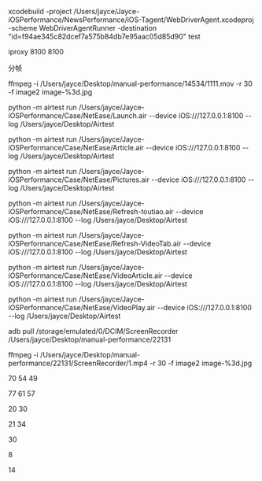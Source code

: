 xcodebuild -project /Users/jayce/Jayce-iOSPerformance/NewsPerformance/iOS-Tagent/WebDriverAgent.xcodeproj   -scheme WebDriverAgentRunner -destination "id=f94ae345c82dcef7a575b84db7e95aac05d85d90" test

 iproxy 8100 8100



分帧

 ffmpeg -i /Users/jayce/Desktop/manual-performance/14534/1111.mov   -r 30 -f image2 image-%3d.jpg

 python -m airtest run /Users/jayce/Jayce-iOSPerformance/Case/NetEase/Launch.air  --device iOS:///127.0.0.1:8100 --log  /Users/jayce/Desktop/Airtest

 python -m airtest run /Users/jayce/Jayce-iOSPerformance/Case/NetEase/Article.air  --device iOS:///127.0.0.1:8100 --log  /Users/jayce/Desktop/Airtest

 python -m airtest run /Users/jayce/Jayce-iOSPerformance/Case/NetEase/Pictures.air  --device iOS:///127.0.0.1:8100 --log  /Users/jayce/Desktop/Airtest

 python -m airtest run /Users/jayce/Jayce-iOSPerformance/Case/NetEase/Refresh-toutiao.air  --device iOS:///127.0.0.1:8100 --log  /Users/jayce/Desktop/Airtest

 python -m airtest run /Users/jayce/Jayce-iOSPerformance/Case/NetEase/Refresh-VideoTab.air  --device iOS:///127.0.0.1:8100 --log  /Users/jayce/Desktop/Airtest

 python -m airtest run /Users/jayce/Jayce-iOSPerformance/Case/NetEase/VideoArticle.air  --device iOS:///127.0.0.1:8100 --log  /Users/jayce/Desktop/Airtest

 python -m airtest run /Users/jayce/Jayce-iOSPerformance/Case/NetEase/VideoPlay.air  --device iOS:///127.0.0.1:8100 --log  /Users/jayce/Desktop/Airtest

adb pull /storage/emulated/0/DCIM/ScreenRecorder /Users/jayce/Desktop/manual-performance/22131



  

 ffmpeg -i /Users/jayce/Desktop/manual-performance/22131/ScreenRecorder/1.mp4    -r 30 -f image2 image-%3d.jpg



70  54   49

77   61  57



20 30

21  34

30



8

14 



